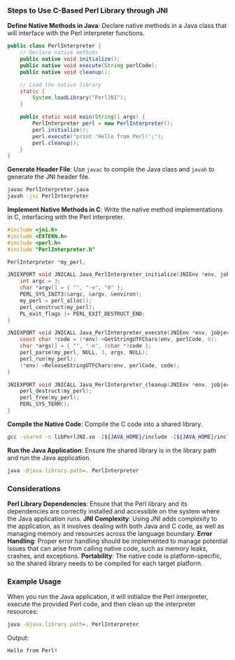 ### Steps to Use C-Based Perl Library through JNI

**Define Native Methods in Java**: Declare native methods in a Java class that will interface with the Perl interpreter functions.

```java
public class PerlInterpreter {
    // Declare native methods
    public native void initialize();
    public native void execute(String perlCode);
    public native void cleanup();

    // Load the native library
    static {
        System.loadLibrary("PerlJNI");
    }

    public static void main(String[] args) {
        PerlInterpreter perl = new PerlInterpreter();
        perl.initialize();
        perl.execute("print 'Hello from Perl!';");
        perl.cleanup();
    }
}
```

**Generate Header File**: Use `javac` to compile the Java class and `javah` to generate the JNI header file.

```sh
javac PerlInterpreter.java
javah -jni PerlInterpreter
```

**Implement Native Methods in C**: Write the native method implementations in C, interfacing with the Perl interpreter.

```c
#include <jni.h>
#include <EXTERN.h>
#include <perl.h>
#include "PerlInterpreter.h"

PerlInterpreter *my_perl;

JNIEXPORT void JNICALL Java_PerlInterpreter_initialize(JNIEnv *env, jobject obj) {
    int argc = 3;
    char *argv[] = { "", "-e", "0" };
    PERL_SYS_INIT3(&argc, &argv, &environ);
    my_perl = perl_alloc();
    perl_construct(my_perl);
    PL_exit_flags |= PERL_EXIT_DESTRUCT_END;
}

JNIEXPORT void JNICALL Java_PerlInterpreter_execute(JNIEnv *env, jobject obj, jstring perlCode) {
    const char *code = (*env)->GetStringUTFChars(env, perlCode, 0);
    char *args[] = { "", "-e", (char *)code };
    perl_parse(my_perl, NULL, 3, args, NULL);
    perl_run(my_perl);
    (*env)->ReleaseStringUTFChars(env, perlCode, code);
}

JNIEXPORT void JNICALL Java_PerlInterpreter_cleanup(JNIEnv *env, jobject obj) {
    perl_destruct(my_perl);
    perl_free(my_perl);
    PERL_SYS_TERM();
}
```

**Compile the Native Code**: Compile the C code into a shared library.

```sh
gcc -shared -o libPerlJNI.so -I${JAVA_HOME}/include -I${JAVA_HOME}/include/linux -I/usr/lib/perl/5.30/CORE PerlInterpreter.c -lperl
```

**Run the Java Application**: Ensure the shared library is in the library path and run the Java application.

```sh
java -Djava.library.path=. PerlInterpreter
```

### Considerations

**Perl Library Dependencies**: Ensure that the Perl library and its dependencies are correctly installed and accessible on the system where the Java application runs.
**JNI Complexity**: Using JNI adds complexity to the application, as it involves dealing with both Java and C code, as well as managing memory and resources across the language boundary.
**Error Handling**: Proper error handling should be implemented to manage potential issues that can arise from calling native code, such as memory leaks, crashes, and exceptions.
**Portability**: The native code is platform-specific, so the shared library needs to be compiled for each target platform.

### Example Usage

When you run the Java application, it will initialize the Perl interpreter, execute the provided Perl code, and then clean up the interpreter resources:

```sh
java -Djava.library.path=. PerlInterpreter
```

Output:
```
Hello from Perl!
```


